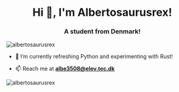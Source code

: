 <h1 align="center">Hi 👋, I'm Albertosaurusrex!</h1>
<h3 align="center">A student from Denmark!</h3>

<p align="left"> <img src="https://komarev.com/ghpvc/?username=albertosaurusrex" alt="albertosaurusrex" /> </p>

- 🌱 I’m currently refreshing Python and experimenting with Rust!
 
- 📫 Reach me at **albe3508@elev.tec.dk**

<p><img align="center" src="https://github-readme-stats.vercel.app/api/top-langs/?username=albertosaurusrex&layout=compact&bg_color=ffffff00&hide_border=true" alt="albertosaurusrex" /></p>

